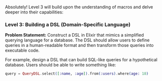 Absolutely! Level 3 will build upon the understanding of macros and delve deeper into their capabilities:

### Level 3: Building a DSL (Domain-Specific Language)

**Problem Statement:**
Construct a DSL in Elixir that mimics a simplified querying language for a database. The DSL should allow users to define queries in a human-readable format and then transform those queries into executable code.

For example, design a DSL that can build SQL-like queries for a hypothetical database. Users should be able to write something like:
```elixir
query = QueryDSL.select([:name, :age]).from(:users).where(age: 18)
